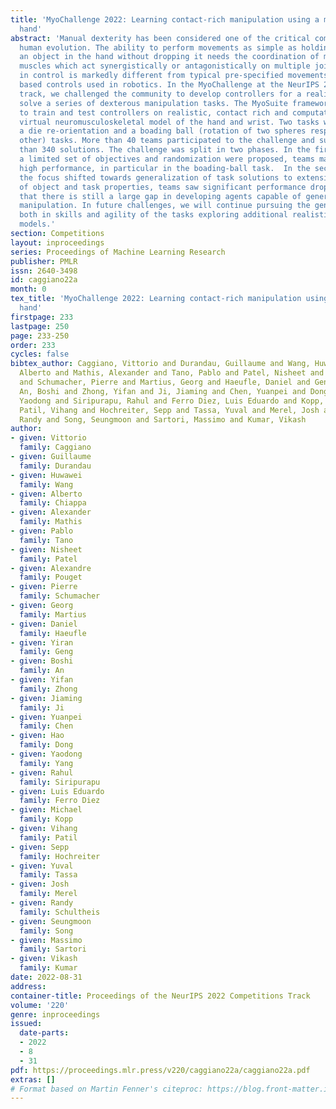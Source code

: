```yaml
---
title: 'MyoChallenge 2022: Learning contact-rich manipulation using a musculoskeletal
  hand'
abstract: 'Manual dexterity has been considered one of the critical components for
  human evolution. The ability to perform movements as simple as holding and rotating
  an object in the hand without dropping it needs the coordination of more than 35
  muscles which act synergistically or antagonistically on multiple joints. This complexity
  in control is markedly different from typical pre-specified movements or torque
  based controls used in robotics. In the MyoChallenge at the NeurIPS 2022 competition
  track, we challenged the community to develop controllers for a realistic hand to
  solve a series of dexterous manipulation tasks. The MyoSuite framework was used
  to train and test controllers on realistic, contact rich and computation efficient
  virtual neuromusculoskeletal model of the hand and wrist. Two tasks were proposed:
  a die re-orientation and a boading ball (rotation of two spheres respect to each
  other) tasks. More than 40 teams participated to the challenge and submitted more
  than 340 solutions. The challenge was split in two phases. In the first phase, where
  a limited set of objectives and randomization were proposed, teams managed to achieve
  high performance, in particular in the boading-ball task.  In the second phase as
  the focus shifted towards generalization of task solutions to extensive variations
  of object and task properties, teams saw significant performance drop. This shows
  that there is still a large gap in developing agents capable of generalizable skilled
  manipulation. In future challenges, we will continue pursuing the generalizability
  both in skills and agility of the tasks exploring additional realistic neuromusculoskeletal
  models.'
section: Competitions
layout: inproceedings
series: Proceedings of Machine Learning Research
publisher: PMLR
issn: 2640-3498
id: caggiano22a
month: 0
tex_title: 'MyoChallenge 2022: Learning contact-rich manipulation using a musculoskeletal
  hand'
firstpage: 233
lastpage: 250
page: 233-250
order: 233
cycles: false
bibtex_author: Caggiano, Vittorio and Durandau, Guillaume and Wang, Huwawei and Chiappa,
  Alberto and Mathis, Alexander and Tano, Pablo and Patel, Nisheet and Pouget, Alexandre
  and Schumacher, Pierre and Martius, Georg and Haeufle, Daniel and Geng, Yiran and
  An, Boshi and Zhong, Yifan and Ji, Jiaming and Chen, Yuanpei and Dong, Hao and Yang,
  Yaodong and Siripurapu, Rahul and Ferro Diez, Luis Eduardo and Kopp, Michael and
  Patil, Vihang and Hochreiter, Sepp and Tassa, Yuval and Merel, Josh and Schultheis,
  Randy and Song, Seungmoon and Sartori, Massimo and Kumar, Vikash
author:
- given: Vittorio
  family: Caggiano
- given: Guillaume
  family: Durandau
- given: Huwawei
  family: Wang
- given: Alberto
  family: Chiappa
- given: Alexander
  family: Mathis
- given: Pablo
  family: Tano
- given: Nisheet
  family: Patel
- given: Alexandre
  family: Pouget
- given: Pierre
  family: Schumacher
- given: Georg
  family: Martius
- given: Daniel
  family: Haeufle
- given: Yiran
  family: Geng
- given: Boshi
  family: An
- given: Yifan
  family: Zhong
- given: Jiaming
  family: Ji
- given: Yuanpei
  family: Chen
- given: Hao
  family: Dong
- given: Yaodong
  family: Yang
- given: Rahul
  family: Siripurapu
- given: Luis Eduardo
  family: Ferro Diez
- given: Michael
  family: Kopp
- given: Vihang
  family: Patil
- given: Sepp
  family: Hochreiter
- given: Yuval
  family: Tassa
- given: Josh
  family: Merel
- given: Randy
  family: Schultheis
- given: Seungmoon
  family: Song
- given: Massimo
  family: Sartori
- given: Vikash
  family: Kumar
date: 2022-08-31
address:
container-title: Proceedings of the NeurIPS 2022 Competitions Track
volume: '220'
genre: inproceedings
issued:
  date-parts:
  - 2022
  - 8
  - 31
pdf: https://proceedings.mlr.press/v220/caggiano22a/caggiano22a.pdf
extras: []
# Format based on Martin Fenner's citeproc: https://blog.front-matter.io/posts/citeproc-yaml-for-bibliographies/
---
```

